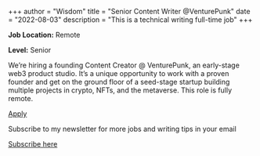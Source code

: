 +++
author = "Wisdom"
title = "Senior Content Writer @VenturePunk"
date = "2022-08-03"
description = "This is a technical writing full-time job"
+++

**Job Location:** Remote

**Level:** Senior

We’re hiring a founding Content Creator @ VenturePunk, an early-stage web3 product studio. It’s a unique opportunity to work with a proven founder and get on the ground floor of a seed-stage startup building multiple projects in crypto, NFTs, and the metaverse. This role is fully remote.

[Apply](https://angel.co/company/venturepunk/jobs/2328592-senior-content-writer-web3)

Subscribe to my newsletter for more jobs and writing tips in your email

[Subscribe here](https://www.getrevue.co/profile/wise4rmgod)